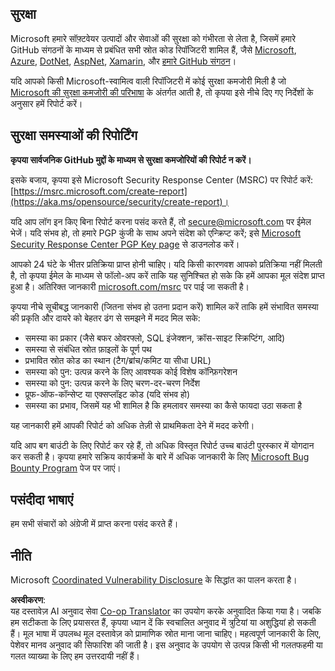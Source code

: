 <!--
CO_OP_TRANSLATOR_METADATA:
{
  "original_hash": "a583f49d359c7ebba61433e4dfcd05a9",
  "translation_date": "2025-08-24T09:46:54+00:00",
  "source_file": "SECURITY.md",
  "language_code": "hi"
}
-->
## सुरक्षा

Microsoft हमारे सॉफ़्टवेयर उत्पादों और सेवाओं की सुरक्षा को गंभीरता से लेता है, जिसमें हमारे GitHub संगठनों के माध्यम से प्रबंधित सभी स्रोत कोड रिपॉजिटरी शामिल हैं, जैसे [Microsoft](https://github.com/Microsoft), [Azure](https://github.com/Azure), [DotNet](https://github.com/dotnet), [AspNet](https://github.com/aspnet), [Xamarin](https://github.com/xamarin), और [हमारे GitHub संगठन](https://opensource.microsoft.com/)।

यदि आपको किसी Microsoft-स्वामित्व वाली रिपॉजिटरी में कोई सुरक्षा कमजोरी मिली है जो [Microsoft की सुरक्षा कमजोरी की परिभाषा](https://aka.ms/opensource/security/definition) के अंतर्गत आती है, तो कृपया इसे नीचे दिए गए निर्देशों के अनुसार हमें रिपोर्ट करें।

## सुरक्षा समस्याओं की रिपोर्टिंग

**कृपया सार्वजनिक GitHub मुद्दों के माध्यम से सुरक्षा कमजोरियों की रिपोर्ट न करें।**

इसके बजाय, कृपया इसे Microsoft Security Response Center (MSRC) पर रिपोर्ट करें: [https://msrc.microsoft.com/create-report](https://aka.ms/opensource/security/create-report)।

यदि आप लॉग इन किए बिना रिपोर्ट करना पसंद करते हैं, तो [secure@microsoft.com](mailto:secure@microsoft.com) पर ईमेल भेजें। यदि संभव हो, तो हमारे PGP कुंजी के साथ अपने संदेश को एन्क्रिप्ट करें; इसे [Microsoft Security Response Center PGP Key page](https://aka.ms/opensource/security/pgpkey) से डाउनलोड करें।

आपको 24 घंटे के भीतर प्रतिक्रिया प्राप्त होनी चाहिए। यदि किसी कारणवश आपको प्रतिक्रिया नहीं मिलती है, तो कृपया ईमेल के माध्यम से फॉलो-अप करें ताकि यह सुनिश्चित हो सके कि हमें आपका मूल संदेश प्राप्त हुआ है। अतिरिक्त जानकारी [microsoft.com/msrc](https://aka.ms/opensource/security/msrc) पर पाई जा सकती है।

कृपया नीचे सूचीबद्ध जानकारी (जितना संभव हो उतना प्रदान करें) शामिल करें ताकि हमें संभावित समस्या की प्रकृति और दायरे को बेहतर ढंग से समझने में मदद मिल सके:

  * समस्या का प्रकार (जैसे बफर ओवरफ्लो, SQL इंजेक्शन, क्रॉस-साइट स्क्रिप्टिंग, आदि)
  * समस्या से संबंधित स्रोत फ़ाइलों के पूर्ण पथ
  * प्रभावित स्रोत कोड का स्थान (टैग/ब्रांच/कमिट या सीधा URL)
  * समस्या को पुन: उत्पन्न करने के लिए आवश्यक कोई विशेष कॉन्फ़िगरेशन
  * समस्या को पुन: उत्पन्न करने के लिए चरण-दर-चरण निर्देश
  * प्रूफ-ऑफ-कॉन्सेप्ट या एक्सप्लॉइट कोड (यदि संभव हो)
  * समस्या का प्रभाव, जिसमें यह भी शामिल है कि हमलावर समस्या का कैसे फायदा उठा सकता है

यह जानकारी हमें आपकी रिपोर्ट को अधिक तेज़ी से प्राथमिकता देने में मदद करेगी।

यदि आप बग बाउंटी के लिए रिपोर्ट कर रहे हैं, तो अधिक विस्तृत रिपोर्ट उच्च बाउंटी पुरस्कार में योगदान कर सकती है। कृपया हमारे सक्रिय कार्यक्रमों के बारे में अधिक जानकारी के लिए [Microsoft Bug Bounty Program](https://aka.ms/opensource/security/bounty) पेज पर जाएं।

## पसंदीदा भाषाएं

हम सभी संचारों को अंग्रेजी में प्राप्त करना पसंद करते हैं।

## नीति

Microsoft [Coordinated Vulnerability Disclosure](https://aka.ms/opensource/security/cvd) के सिद्धांत का पालन करता है।

**अस्वीकरण**:  
यह दस्तावेज़ AI अनुवाद सेवा [Co-op Translator](https://github.com/Azure/co-op-translator) का उपयोग करके अनुवादित किया गया है। जबकि हम सटीकता के लिए प्रयासरत हैं, कृपया ध्यान दें कि स्वचालित अनुवाद में त्रुटियां या अशुद्धियां हो सकती हैं। मूल भाषा में उपलब्ध मूल दस्तावेज़ को प्रामाणिक स्रोत माना जाना चाहिए। महत्वपूर्ण जानकारी के लिए, पेशेवर मानव अनुवाद की सिफारिश की जाती है। इस अनुवाद के उपयोग से उत्पन्न किसी भी गलतफहमी या गलत व्याख्या के लिए हम उत्तरदायी नहीं हैं।
